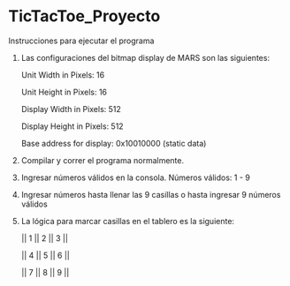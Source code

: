 # TicTacToe_Proyecto

Instrucciones para ejecutar el programa

1. Las configuraciones del bitmap display de MARS son las siguientes:

   Unit Width in Pixels: 16
   
   Unit Height in Pixels: 16

   Display Width in Pixels: 512
   
   Display Height in Pixels: 512

   Base address for display: 0x10010000 (static data)

3. Compilar y correr el programa normalmente.

4. Ingresar números válidos en la consola. Números válidos: 1 - 9

5. Ingresar números hasta llenar las 9 casillas o hasta ingresar 9 números válidos

6. La lógica para marcar casillas en el tablero es la siguiente:

      || 1 || 2 || 3 ||

      || 4 || 5 || 6 ||

      || 7 || 8 || 9 ||
